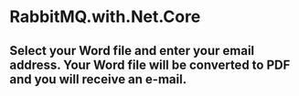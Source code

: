 # RabbitMQ.with.Net.Core

## Select your Word file and enter your email address. Your Word file will be converted to PDF and you will receive an e-mail.

